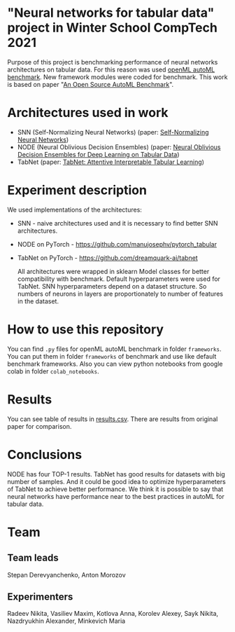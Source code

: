 # "Neural networks for tabular data" project in Winter School CompTech 2021
  Purpose of this project is benchmarking performance of neural networks architectures on tabular data. For this reason was used [openML autoML benchmark](https://github.com/openml/automlbenchmark). New framework modules were coded for benchmark. This work is based on paper "[An Open Source AutoML Benchmark](https://arxiv.org/abs/1907.00909)". 
  
# Architectures used in work
- SNN (Self-Normalizing Neural Networks) (paper: [Self-Normalizing Neural Networks](https://arxiv.org/abs/1706.02515))
- NODE (Neural Oblivious Decision Ensembles) (paper: [Neural Oblivious Decision Ensembles for Deep Learning on Tabular Data](https://arxiv.org/pdf/1909.06312.pdf))
- TabNet (paper: [TabNet: Attentive Interpretable Tabular Learning](https://arxiv.org/abs/1908.07442))

# Experiment description
We used implementations of the architectures:
- SNN - naive architectures used and it is necessary to find better SNN architectures. 
- NODE on PyTorch - https://github.com/manujosephv/pytorch_tabular 
- TabNet on PyTorch - https://github.com/dreamquark-ai/tabnet

   All architectures were wrapped in sklearn Model classes for better compatibility with benchmark.
   Default hyperparameters were used for TabNet.
   SNN hyperparameters depend on a dataset structure. So numbers of neurons in layers are proportionately to number of features in the dataset.
  
# How to use this repository
You can find `.py` files for openML autoML benchmark in folder `frameworks`. You can put them in folder `frameworks` of benchmark and use like default benchmark frameworks.
Also you can view python notebooks from google colab in folder `colab_notebooks`.

# Results
You can see table of results in [results.csv](https://github.com/comptech-winter-school/networks-tabular-data/blob/main/results/results.csv). There are results from original paper for comparison.

# Conclusions
NODE has four TOP-1 results. TabNet has good results for datasets with big number of samples. And it could be good idea to optimize hyperparameters of TabNet to achieve better performance. We think it is possible to say that neural networks have performance near to the best practices in autoML for tabular data.

# Team
## Team leads
Stepan Derevyanchenko, Anton Morozov
## Experimenters
Radeev Nikita, Vasiliev Maxim, Kotlova Anna, Korolev Alexey, Sayk Nikita, Nazdryukhin Alexander, Minkevich Maria 
